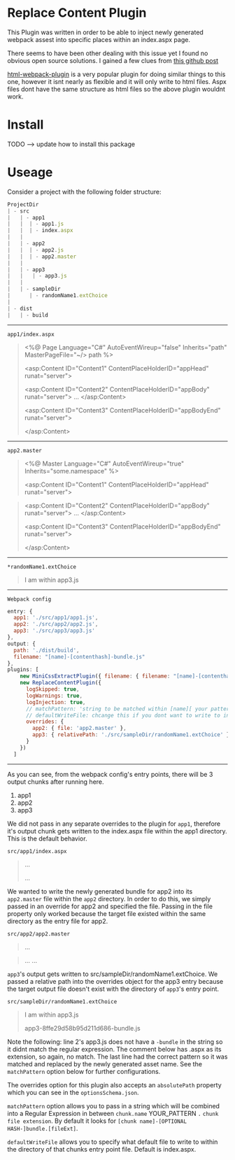 # Replace Content Plugin
This Plugin was written in order to be able to inject newly generated webpack assest into specific
places within an index.aspx page.

There seems to have been other dealing with this issue yet I found no obvious open source solutions. I gained a few clues from [this github post](https://github.com/webpack/webpack/issues/86#issuecomment-135526500)

[html-webpack-plugin](https://github.com/ampedandwired/html-webpack-plugin) is a very popular plugin for doing similar things to this one, however it isnt nearly as flexible and it will only write to html files. Aspx files dont have the same structure as html files so the above plugin wouldnt work.

# Install
TODO --> update how to install this package

# Useage
Consider a project with the following folder structure:

```js
ProjectDir
| - src
|   | - app1
|   |  | - app1.js
|   |  | - index.aspx
|   |
|   | - app2
|   |  | - app2.js
|   |  | - app2.master
|   |
|   | - app3
|   |   | - app3.js
|   |
|   | - sampleDir
|      | - randomName1.extChoice
|
| - dist
|   | - build
```

---

`app1/index.aspx`

> <%@ Page Language="C#" AutoEventWireup="false" Inherits="path" MasterPageFile="~/> path %>
>
> <script runat="server" type="text/C#">
> ...
> </script>
> <asp:Content ID="Content1" ContentPlaceHolderID="appHead" runat="server">
>   <!-- We need css bundles here -->
>   <link rel="stylesheet" href="/dist/build/app1-bundle.css">
> </asp:Content>
>
> <asp:Content ID="Content2" ContentPlaceHolderID="appBody" runat="server">
> ...
> </asp:Content>
>
> <asp:Content ID="Content3" ContentPlaceHolderID="appBodyEnd" runat="server">
>   <!-- We need js bundles here -->
>   <script type="text/javascript" src="/dist/build/app1-bundle.js"></script>
> </asp:Content>

---

`app2.master`

><%@ Master Language="C#" AutoEventWireup="true" Inherits="some.namespace" %>
>
> <script runat="server" type="text/C#">
> ...
> </script>
> <asp:Content ID="Content1" ContentPlaceHolderID="appHead" runat="server">
<!-- We need css bundles here -->
>   <link rel="stylesheet" href="/dist/build/app2-bundle.css">
> </asp:Content>
>
> <asp:Content ID="Content2" ContentPlaceHolderID="appBody" runat="server">
> ...
> </asp:Content>
>
> <asp:Content ID="Content3" ContentPlaceHolderID="appBodyEnd" runat="server">
>   <!-- We need js bundles here -->
>   <script type="text/javascript" src="/dist/build/app2-bundle.js"></script>
> </asp:Content>

---

`*randomName1.extChoice`

> <!-- example file for illustration-->
> I am within app3.js
> <!-- app3-bundle.aspx -->

---

`Webpack config`
```js
entry: {
  app1: './src/app1/app1.js',
  app2: './src/app2/app2.js',
  app3: './src/app3/app3.js'
},
output: {
  path: './dist/build',
  filename: "[name]-[contenthash]-bundle.js"
},
plugins: [
    new MiniCssExtractPlugin({ filename: { filename: "[name]-[contenthash]-bundle.css" } }),
    new ReplaceContentPlugin({
      logSkipped: true,
      logWarnings: true,
      logInjection: true,
      // matchPattern: 'string to be matched within [name][ your pattern ].[js|css]',
      // defaultWriteFile: chcange this if you dont want to write to index.aspx by default
      overrides: {
        app2: { file: 'app2.master' },
        app3: { relativePath: './src/sampleDir/randomName1.extChoice' }
      }
    })
  ]
```

---

As you can see, from the webpack config's entry points, there will be 3 output chunks after running here.
1. app1
2. app2
3. app3

We did not pass in any separate overrides to the plugin for `app1`, therefore it's output chunk gets written to the index.aspx file within the app1 directory. This is the default behavior.

`src/app1/index.aspx`
>...
>   <!-- We need css bundles here -->
>   <link rel="stylesheet" href="/dist/build/app1-8ffe29d58b95d211d686-bundle.css">
>...
>   <!-- We need js bundles here -->
>   <script type="text/javascript" src="/dist/build/app1-8ffe29d58b95d211d686-bundle.js"></script>


We wanted to write the newly generated bundle for app2 into its `app2.master` file within the `app2` directory. In order to do this, we simply passed in an override for app2 and specified the file. Passing in the file property only worked because the target file existed within the same directory as the entry file for app2.

`src/app2/app2.master`

> ...
<!-- We need css bundles here -->
>   <link rel="stylesheet" href="/dist/build/app2-8ffe29d58b95d211d686-bundle.css">
> ...
>   <!-- We need js bundles here -->
>   <script type="text/javascript" src="/dist/build/app2-8ffe29d58b95d211d686-bundle.js"></script>
> ...


`app3`'s output gets written to src/sampleDir/randomName1.extChoice. We passed a relative path into the overrides object for the app3 entry because the target output file doesn't exist with the directory of `app3`'s entry point.

`src/sampleDir/randomName1.extChoice`

> <!-- example file for illustration-->
> I am within app3.js
> <!-- app3-bundle.aspx -->
> app3-8ffe29d58b95d211d686-bundle.js

Note the following:
line 2's app3.js does not have a `-bundle` in the string so it didnt match the regular expression.
The comment below has .aspx as its extension, so again, no match.
The last line had the correct pattern so it was matched and replaced by the newly generated asset name.
See the `matchPattern` option below for further configurations.

The overrides option for this plugin also accepts an `absolutePath` property which you can see in the `optionsSchema.json`.

`matchPattern` option allows you to pass in a string which will be combined into a Regular Expression
in between `chunk.name` YOUR_PATTERN `.` `chunk file extension`.
By default it looks for `[chunk name]-[OPTIONAL HASH-]bundle.[fileExt]`.

`defaultWriteFile` allows you to specify what default file to write to within the directory of that chunks entry point file. Default is index.aspx.
